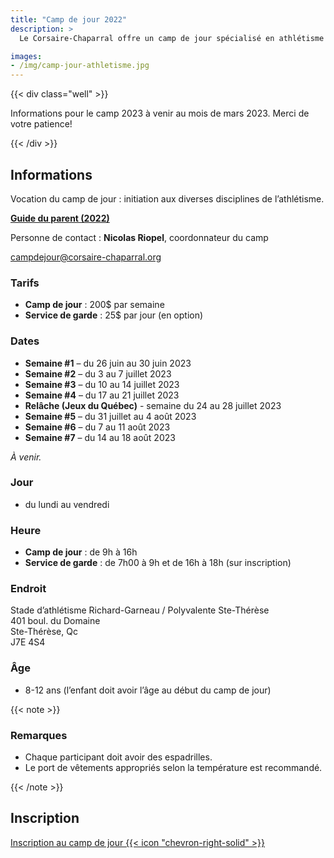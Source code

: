 ```yaml
---
title: "Camp de jour 2022"
description: >
  Le Corsaire-Chaparral offre un camp de jour spécialisé en athlétisme à l’été 2022, en partenariat avec les villes de Blainville et de Sainte-Thérèse.

images: 
- /img/camp-jour-athletisme.jpg
---
```


{{< div class="well" >}}

Informations pour le camp 2023 à venir au mois de mars 2023. Merci de votre patience!

{{< /div >}}

## Informations 

Vocation du camp de jour : initiation aux diverses disciplines de l’athlétisme.

[**Guide du parent (2022)**](/docs/campdejour-guide-parent-2022.pdf)

Personne de contact : **Nicolas Riopel**, coordonnateur du camp

<campdejour@corsaire-chaparral.org>

### Tarifs

* **Camp de jour** : 200$ par semaine
* **Service de garde** : 25$ par jour (en option)

### Dates
* **Semaine #1** – du 26 juin au 30 juin 2023
* **Semaine #2** – du 3 au 7 juillet 2023
* **Semaine #3** – du 10 au 14 juillet 2023
* **Semaine #4** – du 17 au 21 juillet 2023
* **Relâche (Jeux du Québec)** - semaine du 24 au 28 juillet 2023
* **Semaine #5** – du 31 juillet au 4 août 2023
* **Semaine #6** – du 7 au 11 août 2023
* **Semaine #7** – du 14 au 18 août 2023

_À venir._

### Jour

- du lundi au vendredi

### Heure

- **Camp de jour** : de 9h à 16h
- **Service de garde** : de 7h00 à 9h et de 16h à 18h (sur inscription)

### Endroit

Stade d’athlétisme Richard-Garneau / Polyvalente Ste-Thérèse  
401 boul. du Domaine  
Ste-Thérèse, Qc  
J7E 4S4

### Âge

- 8-12 ans (l’enfant doit avoir l’âge au début du camp de jour)


{{< note >}}
### Remarques

- Chaque participant doit avoir des espadrilles.
- Le port de vêtements appropriés selon la température est recommandé.

{{< /note >}}

## Inscription

<a href="https://www.qidigo.com/u/Club-dathletisme-Corsaire-Chaparral/activities/session" class="btn btn-primary btn--block" target="_blank">
Inscription au camp de jour
{{< icon "chevron-right-solid" >}}
</a>
